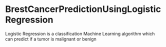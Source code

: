 # BrestCancerPredictionUsingLogisticRegression
Logistic Regression is a classification Machine Learning algorithm which can predict if a tumor is malignant or benign
